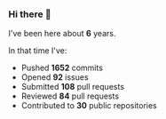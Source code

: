 ### Hi there 👋

I've been here about **6** years.

In that time I've:

- Pushed **1652** commits
- Opened **92** issues
- Submitted **108** pull requests
- Reviewed **84** pull requests
- Contributed to **30** public repositories

<!-- ![My scrobbles](https://lastfm-recently-played.vercel.app/api?user=dotdub) -->
